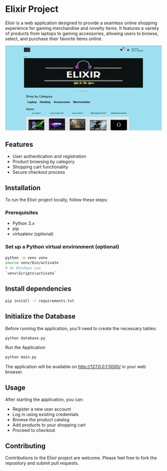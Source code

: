 # Elixir Project

Elixir is a web application designed to provide a seamless online shopping experience for gaming merchandise and novelty items. It features a variety of products from laptops to gaming accessories, allowing users to browse, select, and purchase their favorite items online.

![Screenshot of Application](Elixir.png)


## Features

- User authentication and registration
- Product browsing by category
- Shopping cart functionality
- Secure checkout process

## Installation

To run the Elixir project locally, follow these steps:

### Prerequisites

- Python 3.x
- pip
- virtualenv (optional)

### Set up a Python virtual environment (optional)

```bash
python -m venv venv
source venv/bin/activate
# On Windows use
`venv\Scripts\activate`
```


## Install dependencies
```bash
pip install -r requirements.txt
```

## Initialize the Database
Before running the application, you'll need to create the necessary tables:
```bash
python database.py
```


Run the Application
```bash
python main.py
```
The application will be available on http://127.0.0.1:5000/ in your web browser.

## Usage
After starting the application, you can:

- Register a new user account
- Log in using existing credentials
- Browse the product catalog
- Add products to your shopping cart
- Proceed to checkout
## Contributing
Contributions to the Elixir project are welcome. Please feel free to fork the repository and submit pull requests.
